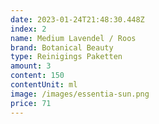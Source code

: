 ```yaml
---
date: 2023-01-24T21:48:30.448Z
index: 2
name: Medium Lavendel / Roos
brand: Botanical Beauty
type: Reinigings Paketten
amount: 3
content: 150
contentUnit: ml
image: /images/essentia-sun.png
price: 71
---
```

